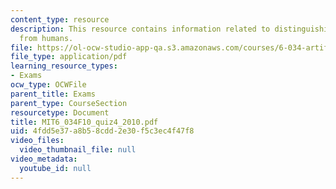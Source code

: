 ```yaml
---
content_type: resource
description: This resource contains information related to distinguishing dwarves
  from humans.
file: https://ol-ocw-studio-app-qa.s3.amazonaws.com/courses/6-034-artificial-intelligence-fall-2010/4fdd5e37a8b58cdd2e30f5c3ec4f47f8_MIT6_034F10_quiz4_2010.pdf
file_type: application/pdf
learning_resource_types:
- Exams
ocw_type: OCWFile
parent_title: Exams
parent_type: CourseSection
resourcetype: Document
title: MIT6_034F10_quiz4_2010.pdf
uid: 4fdd5e37-a8b5-8cdd-2e30-f5c3ec4f47f8
video_files:
  video_thumbnail_file: null
video_metadata:
  youtube_id: null
---
```


